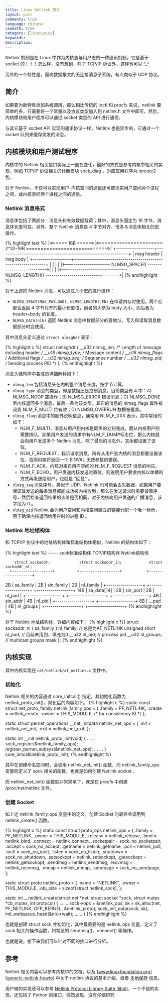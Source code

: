 ```yaml
---
title: Linux Netlink 简介
layout: post
comments: true
language: chinese
usemath: true
category: [linux,misc]
keywords:
description:
---
```


Netlink 机制是在 Linux 中作为内核态与用户态的一种通讯机制，它是基于 socket 的！！！怎么样，没有想到，除了 TCP/IP 协议外，这样也可以 ^_^

另外的一个特性是，面向数据报文的无连接消息子系统，有点类似于 UDP 协议。

<!-- more -->

## 简介

如果要为新特性添加系统调用，那么相比传统的 ioctl 和 procfs 来说，netlink 要简单的多，只需要将一个常量以及协议类型加入到 netlink.h 文件中即可。然后，内核模块和用户程序可以通过 socket 类型的 API 进行通信。

与其它基于 socket API 实现的通讯协议一样，Netlink 也是异步的，它通过一个 socket 队列来缓存突发的消息。

## 内核模块和用户测试程序

内核中的 Netlink 相关接口实际上一直在变化，最好的方式是参考内核中相关的实现，例如 TCP/IP 协议相关的诊断模块 sock_diag ，对应应用程序为 iproute2 包。

对于 Netlink，不仅可以实现用户-内核空间的通信还可使现实用户空间两个进程之间，或内核空间两个进程之间的通信。

### Netlink 消息格式

消息体包括了两部分：消息头和有效数据载荷；其中，消息头固定为 16 字节，消息体长度可变。另外，整个 Netlink 消息是 4 字节对齐，很多与消息体相关的宏操作。

{% highlight text %}
|<====== 16B ======>|<======================= 2^32-16B =============================>|
+-------------------+----------------------------------------------------------------+
|    msg header     |                         msg body                               |
+-------------------+----------------------------------------------------------------+
|                   |                                                                |
|                   |<--------------------- NLMSG_SPACE() -------------------------->|
|                                                                                    |
|<------------------------------- NLMSG_LENGTH() ----------------------------------->|
{% endhighlight %}

对于上述的 Netlink 消息，可以通过几个宏的进行操作：

* `NLMSG_SPACE(MAX_PAYLOAD)、NLMSG_LENGTH(LEN)` 在申请内存时使用，两个宏都会返回 4 字节对齐的最小长度值，前者的入参为 body 大小，而后者为 header+body 的长度。
* `NLMSG_DATA(nlh)` 返回 Netlink 消息中数据部分的首地址，写入和读取消息数据部分时会使用。

其中消息头定义通过 `struct nlmsghdr` 表示：

{% highlight c %}
struct nlmsghdr {
    __u32        nlmsg_len;     /* Length of message including header */
    __u16        nlmsg_type;    /* Message content */
    __u16        nlmsg_flags    /* Additional flags */
    __u32        nlmsg_seq;     /* Sequence number */
    __u32        nlmsg_pid;     /* Sending process PID */
};
{% endhighlight %}

消息头结构体中各成员详细解释如下：

* `nlmsg_len` 包括消息头在内的整个消息长度，按字节计算。
* `nlmsg_type` 消息的类型，即是数据还是控制消息。目前类型有 4 中：A) NLMSG_NOOP 空操作；B) NLMSG_ERROR 错误消息；C) NLMSG_DONE 若内核返回多个消息，最后一条为该类型，其它的消息的 nlmsg_flags 属性被设置 NLM_F_MULTI 位有效；D) NLMSG_OVERRUN 数据被覆盖。
* `nlmsg_flags`消息中的额外说明信息，通常用 NLM_F_XXX 表示，其中常用的如下：
    * NLM_F_MULTI，消息从用户到内核是同步的立刻完成，而从内核用户则需要排队。如果用户发送的请求中有NLM_F_DUMP标志位，那么内核就会向用户发送多个 Netlink 消息，除了最后的消息外，其余都设置了该位。
    * NLM_F_REQUEST，标示请求消息。所有从用户到内核的消息都要设置该位，否则内核将返回一个 EINVAL 无效参数的错误。
    * NLM_F_ACK，内核对来自用户空间的 NLM_F_REQUEST 消息的响应。
    * NLM_F_ECHO，用户发送内核发送时置位，则说明用户要求内核以单播的方式再发送给用户，也就是 "回显" 。
* `nlmsg_seq` 消息序号。类似于 UDP，Netlink 也可能会丢失数据，如果用户要保证其发送的每条消息都能成功被内核收到，那么在发送请求时需要设置序号，然后检查返回结果的该值是否相同。对于内核向用户发送的广播消息，该字段为 0 。
* `nlmsg_pid` Netlink 会为用户空间和内核空间建立的链接分配一个唯一标示，用于确保内核返回给用户时的进程 ID 。

### Netlink 地址结构体

和 TCP/IP 协议中的地址结构体和标准结构体相似，Netlink 的结构体如下：

{% highlight text %}
-----   sock标准结构体                    TCP/IP结构体                   Netlink结构体

        struct sockaddr;             struct sockaddr_in;            struct sockaddr_nl;
      +------------------+          +------------------+           +------------------+
   2B |    sa_family     |       2B |    sin_family    |        2B |    nl_family     |
      +------------------+          +------------------+           +------------------+
  14B |   sa_data[14]    |       2B |     sin_port     |        2B |      nl_pad      |
      +------------------+          +------------------+           +------------------+
                                 4B |     sin_addr     |        4B |      nl_pid      |
                                    +------------------+           +------------------+
                                 8B |      __pad       |        4B |    nl_groups     |
                                    +------------------+           +------------------+
{% endhighlight %}

对于 Netlink 地址结构体，详细内容如下：
{% highlight c %}
struct sockaddr_nl {
    sa_family_t    nl_family;    // 总是为AF_NETLINK
    unsigned short    nl_pad;    // 目前未用到，填充为0
    __u32        nl_pid;         // process pid
    __u32        nl_groups;      // multicast groups mask
};
{% endhighlight %}

<!--
其中，各个成员的详细内容如下：

* nl_family：对应 AF_NETLINK ，不用多说了。
* nl_pad：暂未使用，填充为 0 。
* nl_pid：PID 全称为 Port-ID，用于唯一标识一个基于 Netlink 的 socket 通道。通常为当前进程的进程号，对于多线程的应用可以设置为 `pthread_self() << 16 | getpid()`。如果为 0 通常有两种情况：A) 用户空间发往内核空间；B)

   第二，从内核发出的多播报文到用户空间时，如果用户空间的进程处在该多播组中，那么其地址结构体中nl_pid也设置为0，同时还要结合下面介绍到的另一个属性。

* nl_groups：对于多播，该字段标明了调用者希望加入的多播组号的掩码；0 表示调用者不希望加入任何多播组。

如果用户空间的进程想加入某个多播组，则必须执行 bind() 系统调用；对于每个 Netlink 协议域中的协议，最多可支持 32 个多播组，每个多播组用一个比特来表示。
-->

## 内核实现

其中内核实现在 `net/netlink/af_netlink.c` 文件中。

### 初始化

Netlink 相关的内容通过 core_initcall() 指定，其初始化函数为 netlink_proto_init()，简化后的内容如下。
{% highlight c %}
static const struct net_proto_family netlink_family_ops = {
    .family = PF_NETLINK,
    .create = netlink_create,
    .owner  = THIS_MODULE,  /* for consistency 8) */
};

static struct pernet_operations __net_initdata netlink_net_ops = {
    .init = netlink_net_init,
    .exit = netlink_net_exit,
};

static int __init netlink_proto_init(void)
{
    ... ...
    sock_register(&netlink_family_ops);
    register_pernet_subsys(&netlink_net_ops);
    ... ...
}
core_initcall(netlink_proto_init);
{% endhighlight %}

其中在创建命名空间时，会调用 netlink_net_init() 函数，而 netlink_family_ops 变量则定义了 sock 相关的函数，也就是如何创建 Netlink socket 。

而 netlink_net_init() 函数就非常简单了，就是在 procfs 中创建 /proc/net/netlink 文件。

### 创建 Socket

如上述 netlink_family_ops 变量中的定义，创建 Socket 时最终会调用到 netlink_create() 函数。

{% highlight c %}
static const struct proto_ops netlink_ops = {
    .family =       PF_NETLINK,
    .owner =        THIS_MODULE,
    .release =      netlink_release,
    .bind =         netlink_bind,
    .connect =      netlink_connect,
    .socketpair =   sock_no_socketpair,
    .accept =       sock_no_accept,
    .getname =      netlink_getname,
    .poll =         netlink_poll,
    .ioctl =        sock_no_ioctl,
    .listen =       sock_no_listen,
    .shutdown =     sock_no_shutdown,
    .setsockopt =   netlink_setsockopt,
    .getsockopt =   netlink_getsockopt,
    .sendmsg =      netlink_sendmsg,
    .recvmsg =      netlink_recvmsg,
    .mmap =         netlink_mmap,
    .sendpage =     sock_no_sendpage,
};

static struct proto netlink_proto = {
    .name     = "NETLINK",
    .owner    = THIS_MODULE,
    .obj_size = sizeof(struct netlink_sock),
};

static int __netlink_create(struct net *net, struct socket *sock,
                struct mutex *cb_mutex, int protocol)
{
    ... ...
    sock->ops = &netlink_ops;
    sk = sk_alloc(net, PF_NETLINK, GFP_KERNEL, &netlink_proto);
    sock_init_data(sock, sk);
    init_waitqueue_head(&nlk->wait);
    ... ..
}
{% endhighlight %}

也就是创建 struct sock 并初始化，其中最重要的是 netlink_ops 变量，定义了 sock 相关的操作函数，如常见的 sendmsg()、connect() 等操作。

也就是说，接下来我们可以针对不同的接口进行分析。

<!--
### 其它

{% highlight text %}
{% endhighlight %}

netlink_rcv_skb();
{% highlight c %}
int netlink_rcv_skb(struct sk_buff *skb, int (*cb)(struct sk_buff *, struct nlmsghdr *));
{% endhighlight %}
该函数提供了一个通用的接收函数，会先做一些头文件的检查，判断是否有 NLM_F_ACK(回显) 标示，如果正常或者不需要 Netlink 处理，则会调用其传入的函数。




# Generic Netlink

该模块通过 subsys_initcall(genl_init) 定义初始化函数，也就是在系统启动的时候会调用 genl_init() 初始化函数。而在 genl_init() 函数中会调用 register_pernet_subsys()，该函数主要作用是将一个网络协议模块添加到每一个网络命令空间中。

{% highlight c %}
static struct pernet_operations genl_pernet_ops = {
    .init = genl_pernet_init,
    .exit = genl_pernet_exit,
};

static int __init genl_init(void) {
    ... ...
    err = register_pernet_subsys(&genl_pernet_ops);
    ... ...
}
subsys_initcall(genl_init);
{% endhighlight %}

也就是说实际的初始化函数为 genl_pernet_init()，该函数中调用 netlink_kernel_create() 创建回掉函数，也就是对应 genl_rcv() 。
{% highlight c %}
static int __net_init genl_pernet_init(struct net *net)
{
    struct netlink_kernel_cfg cfg = {
        .input      = genl_rcv,
        .flags      = NL_CFG_F_NONROOT_RECV,
    };
    net->genl_sock = netlink_kernel_create(net, NETLINK_GENERIC, &cfg);
    ... ...
}

static void genl_rcv(struct sk_buff *skb)
{
    down_read(&cb_lock);
    netlink_rcv_skb(skb, &genl_rcv_msg);
    up_read(&cb_lock);
}
{% endhighlight %}
如上，netlink_rcv_skb() 是 Netlink 提供的通用函数，如果正常则调用传入的回掉函数 genl_rcv_msg() 。

{% highlight c %}
static int genl_rcv_msg(struct sk_buff *skb, struct nlmsghdr *nlh)
{
    struct genl_family *family;
    int err;

    family = genl_family_find_byid(nlh->nlmsg_type);
    if (family == NULL)
        return -ENOENT;

    if (!family->parallel_ops)
        genl_lock();

    err = genl_family_rcv_msg(family, skb, nlh);

    if (!family->parallel_ops)
        genl_unlock();

    return err;
}
{% endhighlight %}
-->





## 参考

Netlink 相关内容可以参考内核中的文档，以及 [www.linuxfoundation.org][generic-netlink-howto] 中关于 netlink 协议的基本介绍，或者 [本地保存][netlink-local] 信息。

用户端的实现还可以参考 [Netlink Protocol Library Suite (libnl)][libnl-offical]，一个不错的实现，还包括了 Python 的接口，偶然发现，没有仔细研究







[generic-netlink-howto]:    http://www.linuxfoundation.org/collaborate/workgroups/networking/generic_netlink_howto    "netlink的相关帮助信息"
[netlink-local]:            /reference/linux/communication/generic_netlink_howto.mht
[libnl-offical]:            http://www.infradead.org/~tgr/libnl/                                                      "Netlink Protocol Library Suite (libnl)"

<!--

http://blog.chinaunix.net/uid-23069658-id-3400761.html    用户空间和内核空间通讯之【Netlink 上】
http://www.linuxfoundation.org/collaborate/workgroups/networking/generic_netlink_howto      generic_netlink_howto


http://www.linuxidc.com/linux/2011-09/42936.htm
http://www.linuxidc.com/Linux/2011-07/39085p2.htm
http://www.ibm.com/developerworks/cn/linux/l-netlink/index.html
http://blog.chinaunix.net/uid-20788636-id-1841429.html
http://www.tuicool.com/articles/fEFzY3a
http://www.360doc.com/content/13/1214/19/8744436_337155545.shtml
http://www.360doc.com/content/13/1214/19/8744436_337155240.shtml
http://blog.csdn.net/daydring/article/details/24000081
http://blog.chinaunix.net/uid-14753126-id-2983915.html
http://blog.chinaunix.net/uid-9950859-id-98548.html
http://blog.chinaunix.net/uid-26675482-id-3255770.html
http://blog.chinaunix.net/uid-23069658-id-3400761.html             #####
http://blog.chinaunix.net/uid-20788636-id-2980152.html
http://blog.chinaunix.net/uid-26675482-id-3255770.html
http://blog.csdn.net/love_life2011/article/details/7596190
http://blog.csdn.net/zcabcd123/article/details/8275891
http://blog.csdn.net/zcabcd123/article/details/8272423
http://blog.csdn.net/wangjingfei/article/details/5288460
http://blog.csdn.net/liumang_D/article/details/5413042


http://blog.chinaunix.net/uid-20788636-id-2980152.html       IP路由


http://bbs.chinaunix.net/thread-2162796-1-1.html




http://www.linuxjournal.com/article/7356
http://bbs.chinaunix.net/thread-2029813-1-1.html


netlink是linux内核提供的一种用户空间与内核通讯基础组件，基于网络实现，可实现多播、单播、组播复杂的通讯功能。内核驱动建立服务端，用户程序通过socket绑定服务端，可发送消息与接收消息，实现监听、系统调用等功能。其中generic netlink(genetlink)是基于netlink机制实现的一种通用协议，可直接使用到一般用户程序环境中。

本文实现的是一种通知机制，用户程序监听内核netlink创建的端口，不能通过端口发消息到内核。这种机制适用于报告系统硬件状态，如电池电量、温度，SIM卡移除等
1. NETLINK内核编码相关

本框架是基于netlink的一种通用协议generic netlink(genetlink)，并没有单独占用新的协议号，内核服务端部分注册genetlink接口、相关操作函数和指定数据传输格式。

注册接口：用于通知内核有一个family添加，可提供服务


ret = genl_register_family(&detect_family);     //注册family
if (ret != 0)
        return ret;

ret = genl_register_ops(&detect_family, &user_pid_ops); //family相关的操作函数
if (ret != 0)
        goto unreg_fam;

接口数据结构定义：family类型对应的操作接口，可定义多个，但cmd字段不同


static struct genl_ops user_pid_ops = {
        .cmd = 0x01,
        .flags = 0,
        .policy = user_msg_policy,
        .doit = set_user_pid,
        .dumpit = NULL,
};

操作接口用于响应消息，用户给内核发送命令时需指定命令号cmd，发送的内容格式为policy指定，其他字段程序中没用到。同一family可注册多个命令，不同命令对应各自的处理函数doit。


static struct genl_family detect_family = {
        .id = GENL_ID_GENERATE,
        .hdrsize = 0,
        .name = "DETECT_USB",
        .version = 0x01,
        .maxattr = DETECT_A_MAX,
};

协议结构，使用genl接口的id统一为GENL_ID_GENERATE，name字段用于标识特定的family，用户程序通过比较该字段连接到family。 此处用于响应用户消息的接口只接收用户进程的pid，之后内核会将消息发送到该pid进程

内核消息发送接口：将指定消息发送到用户进程，消息是一个32位整数，消息的定义内核与用户程序要一致


skb = genlmsg_new(size, GFP_KERNEL);    //申请发送数据缓冲
if (skb == NULL)
        goto end;

//使用family协议发送数据，填充协议头
msg_head = genlmsg_put(skb, 0, 0, &detect_family,
                                           0x01);
if (msg_head == NULL) {
        nlmsg_free(skb);
        goto end;
}

if (nla_put_u32(skb, DETECT_A_UINT32, event->event) <</span> 0) {
        nlmsg_free(skb);
        goto end;
}

if (genlmsg_end(skb, msg_head) <</span> 0) {
        nlmsg_free(skb);
        goto end;
}

genlmsg_unicast(&init_net, skb, g_detect->user_pid);

在建立socket连接后内核可随时向用户空间发送消息，用户程序调用recv接收。框架暂时没有使用多播、组播功能。
2. NETLINK用户程序框架

基于NETLINK通讯的用户程序类似SOCKET程序，都是创建socket,绑定端口号，发送和接收数据等操作。框架中用户守护进程阻塞接收内核消息，再调用消息处理函数分发消息。

创建socket并绑定： 创建一个netlink类型的socket


struct sockaddr_nl local;

fd = socket(AF_NETLINK, SOCK_RAW, NETLINK_GENERIC);
if (fd <</span> 0)
        return -1;

memset(&local, 0, sizeof(local));
local.nl_family = AF_NETLINK;
local.nl_groups = 0;
if (bind(fd, (struct sockaddr *)&local, sizeof(local)) <</span> 0)
        goto error;

return fd;

创建NETLINK_GENERIC类型socket，绑定端口。

查找DETECT_USB服务端，这部分属于genetlink公用部分。



family_req.n.nlmsg_type = GENL_ID_CTRL;
family_req.n.nlmsg_flags = NLM_F_REQUEST;
family_req.n.nlmsg_seq = 0;
family_req.n.nlmsg_pid = getpid();
family_req.n.nlmsg_len = NLMSG_LENGTH(GENL_HDRLEN);
family_req.g.cmd = CTRL_CMD_GETFAMILY;
family_req.g.version = 0x1;

na = (struct nlattr *)GENLMSG_DATA(&family_req);
na->nla_type = CTRL_ATTR_FAMILY_NAME;
na->nla_len = strlen("DETECT_USB") + 1 + NLA_HDRLEN;
strcpy(NLA_DATA(na), "DETECT_USB");

family_req.n.nlmsg_len += NLMSG_ALIGN(na->nla_len);

if (sendto_fd(sd, (char *)&family_req, family_req.n.nlmsg_len) <</span> 0)
        return -1;

rep_len = recv(sd, &ans, sizeof(ans), 0);
if (rep_len <</span> 0)
        return -1;

na = (struct nlattr *)GENLMSG_DATA(&ans);

na = (struct nlattr *)((char *)na + NLA_ALIGN(na->nla_len));
if (na->nla_type == CTRL_ATTR_FAMILY_ID)
        id = *(__u16 *) NLA_DATA(na);

这里查找使用的字符串必须与内核中注册接口结构中定义的字符串相同，用于绑定到我们注册的接口。

发送消息相关程序：用户程序初始化时运行一次，用于将自己的pid通知到内核



req.n.nlmsg_len = NLMSG_LENGTH(GENL_HDRLEN);
req.n.nlmsg_type = id;
req.n.nlmsg_flags = NLM_F_REQUEST;
req.n.nlmsg_seq = 0;
req.n.nlmsg_pid = getpid();
req.g.cmd = 1;

na = (struct nlattr *)GENLMSG_DATA(&req);
na->nla_type = 1;                        //DETECT_A_MSG，消息格式类型
snprintf(message, 63, "usb detect deamon setup with pid %d", getpid());
na->nla_len = 64 + NLA_HDRLEN;
memcpy(NLA_DATA(na), message, 64);
req.n.nlmsg_len += NLMSG_ALIGN(na->nla_len);

memset(&nladdr, 0, sizeof(nladdr));
nladdr.nl_family = AF_NETLINK;

sendto(sd, (char *)&req, req.n.nlmsg_len, 0, (struct sockaddr *)&nladdr, sizeof(nladdr));

接收消息相关接口：这里放在一个循环里来做，也可以用poll实现


rep_len = recv(sd, &ans, sizeof(ans), 0);  //阻塞接收内核消息
if (ans.n.nlmsg_type == NLMSG_ERROR)
        return -1;

if (rep_len <</span> 0)
        return -1;

if (!NLMSG_OK((&ans.n), rep_len))
        return -1;

na = (struct nlattr *)GENLMSG_DATA(&ans);   //验证正确后做消息解析。

总结

上面实现了基于genetlink内核组件的内核消息单播框架，并不是一个完成的应用程序，这也是我在做netlink程序时认为最主要的内容，其实将内核与用户进程互发消息调试通过之后的事情就不与netlink相关了，知道这个框架能提供些什么服务，应用程序也好做扩展。



netlink编程，以及比较有意思的程序
http://edsionte.com/techblog/archives/4140
https://github.com/lebougui/netlink
https://github.com/eworm-de/netlink-notify
以及ss程序使用示例
http://www.binarytides.com/linux-ss-command/
https://www.cyberciti.biz/files/ss.html
https://serverfault.com/questions/510708/tail-inotify-cannot-be-used-reverting-to-polling-too-many-open-files
https://serverfault.com/questions/561107/how-to-find-out-the-reasons-why-the-network-interface-is-dropping-packets



很多netlink的示例
https://www.jianshu.com/p/073bcd9c3b08
-->


